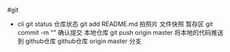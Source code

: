 #git 

- cli
    git status 仓库状态
    git add README.md 拍照片 文件快照  暂存区
    git commit -m "" 确认提交 本地仓库
    git push origin master 将本地的代码推送到 github仓库
    github仓库 origin master 分支
